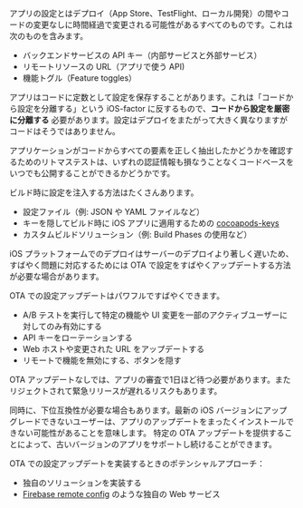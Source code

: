アプリの設定とはデプロイ（App Store、TestFlight、ローカル開発）の間やコードの変更なしに時間経過で変更される可能性があるすべてのものです。これは次のものを含みます。

- バックエンドサービスの API キー（内部サービスと外部サービス）
- リモートリソースの URL（アプリで使う API)
- 機能トグル（Feature toggles）

アプリはコードに定数として設定を保存することがあります。これは「コードから設定を分離する」という iOS-factor に反するもので、**コードから設定を厳密に分離する** 必要があります。設定はデプロイをまたがって大きく異なりますがコードはそうではありません。

アプリケーションがコードからすべての要素を正しく抽出したかどうかを確認するためのリトマステストは、いずれの認証情報も損なうことなくコードベースをいつでも公開することができるかどうかです。

ビルド時に設定を注入する方法はたくさんあります。

- 設定ファイル（例: JSON や YAML ファイルなど）
- キーを隠してビルド時に iOS アプリに適用するための [cocoapods-keys](https://github.com/orta/cocoapods-keys)
- カスタムビルドソリューション（例: Build Phases の使用など）

iOS プラットフォームでのデプロイはサーバーのデプロイより著しく遅いため、すばやく問題に対応するためには OTA で設定をすばやくアップデートする方法が必要な場合があります。

OTA での設定アップデートはパワフルですばやくできます。

- A/B テストを実行して特定の機能や UI 変更を一部のアクティブユーザーに対してのみ有効にする
- API キーをローテーションする
- Web ホストや変更された URL をアップデートする
- リモートで機能を無効にする、ボタンを隠す

OTA アップデートなしでは、アプリの審査で1日ほど待つ必要があります。またリジェクトされて緊急リリースが遅れるリスクもあります。

同時に、下位互換性が必要な場合もあります。最新の iOS バージョンにアップグレードできないユーザーは、アプリのアップデートをまったくインストールできない可能性があることを意味します。 特定の OTA アップデートを提供することによって、古いバージョンのアプリをサポートし続けることができます。

OTA での設定アップデートを実装するときのポテンシャルアプローチ：

- 独自のソリューションを実装する
- [Firebase remote config](https://firebase.google.com/docs/remote-config/) のような独自の Web サービス

